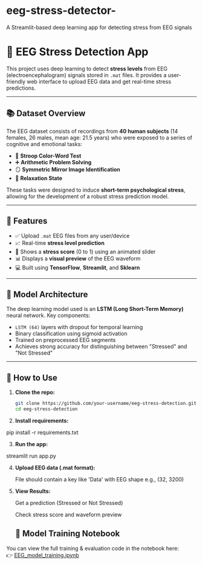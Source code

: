 
# eeg-stress-detector-
A Streamlit-based deep learning app for detecting stress from EEG signals

# 🧠 EEG Stress Detection App

This project uses deep learning to detect **stress levels** from EEG (electroencephalogram) signals stored in `.mat` files. It provides a user-friendly web interface to upload EEG data and get real-time stress predictions.

---

## 📚 Dataset Overview

The EEG dataset consists of recordings from **40 human subjects** (14 females, 26 males, mean age: 21.5 years) who were exposed to a series of cognitive and emotional tasks:

- 🧠 **Stroop Color-Word Test**
- ➕ **Arithmetic Problem Solving**
- 🪞 **Symmetric Mirror Image Identification**
- 🧘 **Relaxation State**

These tasks were designed to induce **short-term psychological stress**, allowing for the development of a robust stress prediction model.

---

## 🚀 Features

- ✅ Upload `.mat` EEG files from any user/device
- 📈 Real-time **stress level prediction**
- 🎯 Shows a **stress score** (0 to 1) using an animated slider
- 📊 Displays a **visual preview** of the EEG waveform
- 💻 Built using **TensorFlow**, **Streamlit**, and **Sklearn**

---

## 🧪 Model Architecture

The deep learning model used is an **LSTM (Long Short-Term Memory)** neural network. Key components:

- `LSTM (64)` layers with dropout for temporal learning
- Binary classification using sigmoid activation
- Trained on preprocessed EEG segments
- Achieves strong accuracy for distinguishing between "Stressed" and "Not Stressed"

---

## 🧠 How to Use

1. **Clone the repo:**

   ```bash
   git clone https://github.com/your-username/eeg-stress-detection.git
   cd eeg-stress-detection
2. **Install requirements:**

pip install -r requirements.txt

3. **Run the app:**
   
streamlit run app.py

4. **Upload EEG data (.mat format):**

   File should contain a key like 'Data' with EEG shape e.g., (32, 3200)

5. **View Results:**

   Get a prediction (Stressed or Not Stressed)

   Check stress score and waveform preview

   ## 🧠 Model Training Notebook

You can view the full training & evaluation code in the notebook here:  
👉 [EEG_model_training.ipynb](EEG_model_training.ipynb)



